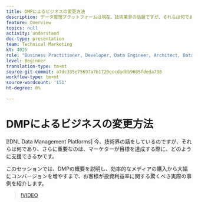 ```yaml
---
title: DMPによるビジネスの変更方法
description: データ管理プラットフォームは現在、技術業界の話題ですが、それらは何であり、さらに重要なのは、マーケターが目標を達成する際にどのように支援できるかです。 このセッションでは、DMPの概要を説明し、効率的なメディアの購入から大幅にコンバージョンを増やすまで、お客様が投資利益率に関する驚くべき実際の事例を紹介します。
feature: Overview
topics: null
activity: understand
doc-type: presentation
team: Technical Marketing
kt: 4025
role: "Business Practitioner, Developer, Data Engineer, Architect, Data Architect, Administrator, Leader"
level: Beginner
translation-type: tm+mt
source-git-commit: a7dc335e75697a7b1720eccdadbb9605fdeda798
workflow-type: tm+mt
source-wordcount: '151'
ht-degree: 0%

---
```



# DMPによるビジネスの変更方法

[!DNL Data Management Platforms] 今、技術界の話をしているのですが、それらは何であり、さらに重要なのは、マーケターが目標を達成する際に、どのように支援できるかです。

このセッションでは、DMPの概要を説明し、効率的なメディアの購入から大幅にコンバージョンを増やすまで、お客様が投資利益率に関する驚くべき実際の事例を紹介します。

>[!VIDEO](https://video.tv.adobe.com/v/29770/?quality=12)
